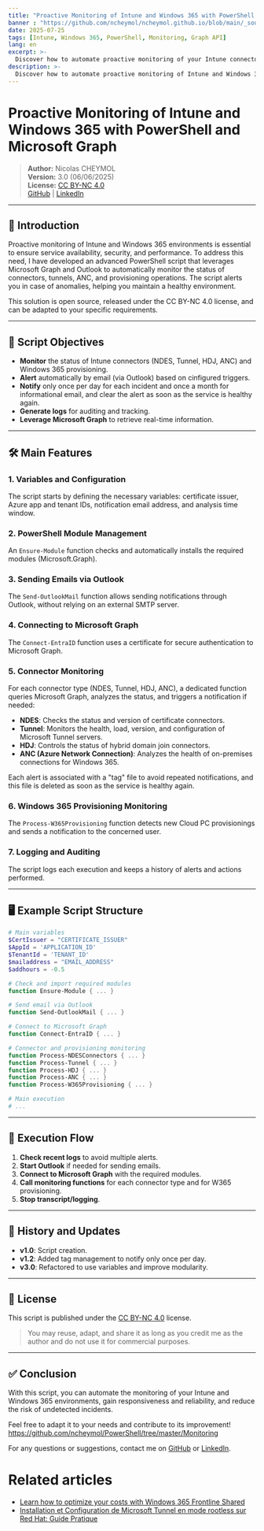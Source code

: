 ```yaml
---
title: "Proactive Monitoring of Intune and Windows 365 with PowerShell and Microsoft Graph"
banner : "https://github.com/ncheymol/ncheymol.github.io/blob/main/_sources/intune-monitoring.jpeg?raw=true"
date: 2025-07-25
tags: [Intune, Windows 365, PowerShell, Monitoring, Graph API]
lang: en
excerpt: >-
  Discover how to automate proactive monitoring of your Intune connectors, tunnels, ANC, and Windows 365 provisioning with an advanced PowerShell script using Microsoft Graph and Outlook.
description: >-
  Discover how to automate proactive monitoring of Intune and Windows 365 with PowerShell and Microsoft Graph. Step-by-step guide for IT admins to monitor, alert, and optimize your environment.
---
```


# Proactive Monitoring of Intune and Windows 365 with PowerShell and Microsoft Graph

> **Author:** Nicolas CHEYMOL  
> **Version:** 3.0 (06/06/2025)  
> **License:** [CC BY-NC 4.0](https://creativecommons.org/licenses/by-nc/4.0/)  
> [GitHub](https://github.com/ncheymol) | [LinkedIn](https://www.linkedin.com/in/ncheymol/)

---

## 🚀 Introduction

Proactive monitoring of Intune and Windows 365 environments is essential to ensure service availability, security, and performance. To address this need, I have developed an advanced PowerShell script that leverages Microsoft Graph and Outlook to automatically monitor the status of connectors, tunnels, ANC, and provisioning operations. The script alerts you in case of anomalies, helping you maintain a healthy environment.

This solution is open source, released under the CC BY-NC 4.0 license, and can be adapted to your specific requirements. 

---

## 🎯 Script Objectives

- **Monitor** the status of Intune connectors (NDES, Tunnel, HDJ, ANC) and Windows 365 provisioning.
- **Alert** automatically by email (via Outlook) based on cinfigured triggers.
- **Notify** only once per day for each incident and once a month for informational email, and clear the alert as soon as the service is healthy again.
- **Generate logs** for auditing and tracking.
- **Leverage Microsoft Graph** to retrieve real-time information.

---

## 🛠️ Main Features

### 1. Variables and Configuration
The script starts by defining the necessary variables: certificate issuer, Azure app and tenant IDs, notification email address, and analysis time window.

### 2. PowerShell Module Management
An `Ensure-Module` function checks and automatically installs the required modules (Microsoft.Graph).

### 3. Sending Emails via Outlook
The `Send-OutlookMail` function allows sending notifications through Outlook, without relying on an external SMTP server.

### 4. Connecting to Microsoft Graph
The `Connect-EntraID` function uses a certificate for secure authentication to Microsoft Graph.

### 5. Connector Monitoring
For each connector type (NDES, Tunnel, HDJ, ANC), a dedicated function queries Microsoft Graph, analyzes the status, and triggers a notification if needed:

- **NDES**: Checks the status and version of certificate connectors.
- **Tunnel**: Monitors the health, load, version, and configuration of Microsoft Tunnel servers.
- **HDJ**: Controls the status of hybrid domain join connectors.
- **ANC (Azure Network Connection)**: Analyzes the health of on-premises connections for Windows 365.

Each alert is associated with a "tag" file to avoid repeated notifications, and this file is deleted as soon as the service is healthy again.

### 6. Windows 365 Provisioning Monitoring
The `Process-W365Provisioning` function detects new Cloud PC provisionings and sends a notification to the concerned user.

### 7. Logging and Auditing
The script logs each execution and keeps a history of alerts and actions performed.

---

## 🖥️ Example Script Structure

```powershell
# Main variables
$CertIssuer = "CERTIFICATE_ISSUER"
$AppId = 'APPLICATION_ID'
$TenantId = 'TENANT_ID'
$mailaddress = "EMAIL_ADDRESS"
$addhours = -0.5

# Check and import required modules
function Ensure-Module { ... }

# Send email via Outlook
function Send-OutlookMail { ... }

# Connect to Microsoft Graph
function Connect-EntraID { ... }

# Connector and provisioning monitoring
function Process-NDESConnectors { ... }
function Process-Tunnel { ... }
function Process-HDJ { ... }
function Process-ANC { ... }
function Process-W365Provisioning { ... }

# Main execution
# ...
```

---

## 🔄 Execution Flow

1. **Check recent logs** to avoid multiple alerts.
2. **Start Outlook** if needed for sending emails.
3. **Connect to Microsoft Graph** with the required modules.
4. **Call monitoring functions** for each connector type and for W365 provisioning.
5. **Stop transcript/logging**.

---

## 📝 History and Updates

- **v1.0**: Script creation.
- **v1.2**: Added tag management to notify only once per day.
- **v3.0**: Refactored to use variables and improve modularity.

---

## 📄 License

This script is published under the [CC BY-NC 4.0](https://creativecommons.org/licenses/by-nc/4.0/) license.

> You may reuse, adapt, and share it as long as you credit me as the author and do not use it for commercial purposes.

---

## ✅ Conclusion

With this script, you can automate the monitoring of your Intune and Windows 365 environments, gain responsiveness and reliability, and reduce the risk of undetected incidents.

Feel free to adapt it to your needs and contribute to its improvement! https://github.com/ncheymol/PowerShell/tree/master/Monitoring

For any questions or suggestions, contact me on [GitHub](https://github.com/ncheymol) or [LinkedIn](https://www.linkedin.com/in/ncheymol/). 

# Related articles

- [Learn how to optimize your costs with Windows 365 Frontline Shared](/2025/06/23/Learn-how-to-optimize-your-costs-with-Windows-365-Frontline-Shared.html)
- [Installation et Configuration de Microsoft Tunnel en mode rootless sur Red Hat: Guide Pratique](/2024/11/22/Installation-et-Configuration-de-Microsoft-Tunnel-en-mode-rootless-sur-Red-Hat-Guide-Pratique.html) 